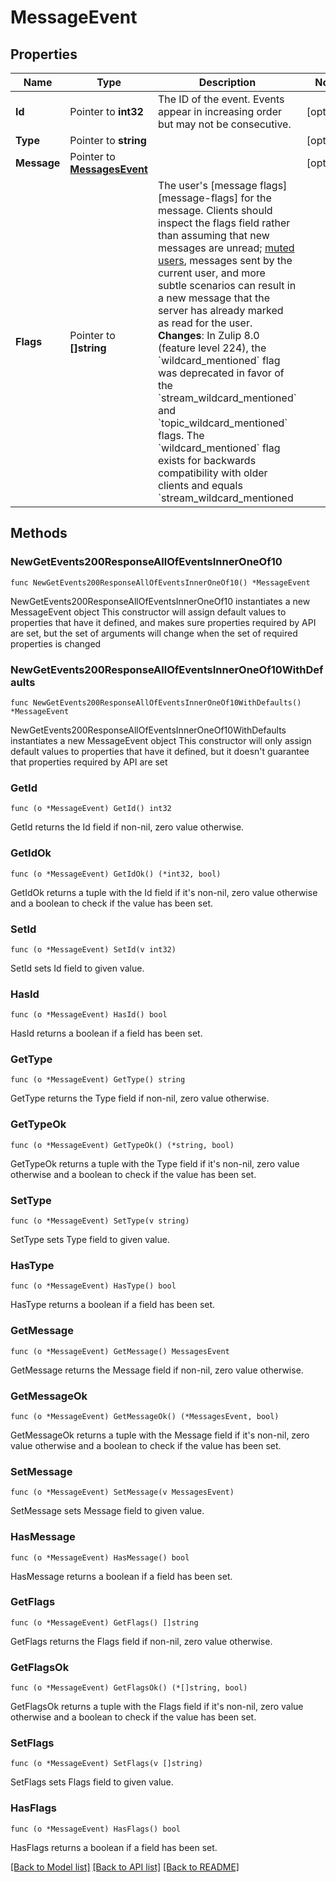 # MessageEvent

## Properties

Name | Type | Description | Notes
------------ | ------------- | ------------- | -------------
**Id** | Pointer to **int32** | The ID of the event. Events appear in increasing order but may not be consecutive.  | [optional] 
**Type** | Pointer to **string** |  | [optional] 
**Message** | Pointer to [**MessagesEvent**](MessagesEvent.md) |  | [optional] 
**Flags** | Pointer to **[]string** | The user&#39;s [message flags][message-flags] for the message.  Clients should inspect the flags field rather than assuming that new messages are unread; [muted users](/api/mute-user), messages sent by the current user, and more subtle scenarios can result in a new message that the server has already marked as read for the user.  **Changes**: In Zulip 8.0 (feature level 224), the &#x60;wildcard_mentioned&#x60; flag was deprecated in favor of the &#x60;stream_wildcard_mentioned&#x60; and &#x60;topic_wildcard_mentioned&#x60; flags. The &#x60;wildcard_mentioned&#x60; flag exists for backwards compatibility with older clients and equals &#x60;stream_wildcard_mentioned || topic_wildcard_mentioned&#x60;. Clients supporting older server versions should treat this field as a previous name for the &#x60;stream_wildcard_mentioned&#x60; flag as topic wildcard mentions were not available prior to this feature level.  [message-flags]: /api/update-message-flags#available-flags  | [optional] 

## Methods

### NewGetEvents200ResponseAllOfEventsInnerOneOf10

`func NewGetEvents200ResponseAllOfEventsInnerOneOf10() *MessageEvent`

NewGetEvents200ResponseAllOfEventsInnerOneOf10 instantiates a new MessageEvent object
This constructor will assign default values to properties that have it defined,
and makes sure properties required by API are set, but the set of arguments
will change when the set of required properties is changed

### NewGetEvents200ResponseAllOfEventsInnerOneOf10WithDefaults

`func NewGetEvents200ResponseAllOfEventsInnerOneOf10WithDefaults() *MessageEvent`

NewGetEvents200ResponseAllOfEventsInnerOneOf10WithDefaults instantiates a new MessageEvent object
This constructor will only assign default values to properties that have it defined,
but it doesn't guarantee that properties required by API are set

### GetId

`func (o *MessageEvent) GetId() int32`

GetId returns the Id field if non-nil, zero value otherwise.

### GetIdOk

`func (o *MessageEvent) GetIdOk() (*int32, bool)`

GetIdOk returns a tuple with the Id field if it's non-nil, zero value otherwise
and a boolean to check if the value has been set.

### SetId

`func (o *MessageEvent) SetId(v int32)`

SetId sets Id field to given value.

### HasId

`func (o *MessageEvent) HasId() bool`

HasId returns a boolean if a field has been set.

### GetType

`func (o *MessageEvent) GetType() string`

GetType returns the Type field if non-nil, zero value otherwise.

### GetTypeOk

`func (o *MessageEvent) GetTypeOk() (*string, bool)`

GetTypeOk returns a tuple with the Type field if it's non-nil, zero value otherwise
and a boolean to check if the value has been set.

### SetType

`func (o *MessageEvent) SetType(v string)`

SetType sets Type field to given value.

### HasType

`func (o *MessageEvent) HasType() bool`

HasType returns a boolean if a field has been set.

### GetMessage

`func (o *MessageEvent) GetMessage() MessagesEvent`

GetMessage returns the Message field if non-nil, zero value otherwise.

### GetMessageOk

`func (o *MessageEvent) GetMessageOk() (*MessagesEvent, bool)`

GetMessageOk returns a tuple with the Message field if it's non-nil, zero value otherwise
and a boolean to check if the value has been set.

### SetMessage

`func (o *MessageEvent) SetMessage(v MessagesEvent)`

SetMessage sets Message field to given value.

### HasMessage

`func (o *MessageEvent) HasMessage() bool`

HasMessage returns a boolean if a field has been set.

### GetFlags

`func (o *MessageEvent) GetFlags() []string`

GetFlags returns the Flags field if non-nil, zero value otherwise.

### GetFlagsOk

`func (o *MessageEvent) GetFlagsOk() (*[]string, bool)`

GetFlagsOk returns a tuple with the Flags field if it's non-nil, zero value otherwise
and a boolean to check if the value has been set.

### SetFlags

`func (o *MessageEvent) SetFlags(v []string)`

SetFlags sets Flags field to given value.

### HasFlags

`func (o *MessageEvent) HasFlags() bool`

HasFlags returns a boolean if a field has been set.


[[Back to Model list]](../README.md#documentation-for-models) [[Back to API list]](../README.md#documentation-for-api-endpoints) [[Back to README]](../README.md)


